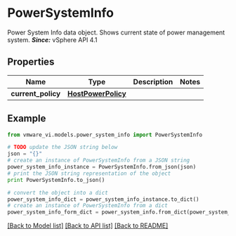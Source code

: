 # PowerSystemInfo

Power System Info data object.  Shows current state of power management system.  ***Since:*** vSphere API 4.1 

## Properties
Name | Type | Description | Notes
------------ | ------------- | ------------- | -------------
**current_policy** | [**HostPowerPolicy**](HostPowerPolicy.md) |  | 

## Example

```python
from vmware_vi.models.power_system_info import PowerSystemInfo

# TODO update the JSON string below
json = "{}"
# create an instance of PowerSystemInfo from a JSON string
power_system_info_instance = PowerSystemInfo.from_json(json)
# print the JSON string representation of the object
print PowerSystemInfo.to_json()

# convert the object into a dict
power_system_info_dict = power_system_info_instance.to_dict()
# create an instance of PowerSystemInfo from a dict
power_system_info_form_dict = power_system_info.from_dict(power_system_info_dict)
```
[[Back to Model list]](../README.md#documentation-for-models) [[Back to API list]](../README.md#documentation-for-api-endpoints) [[Back to README]](../README.md)


